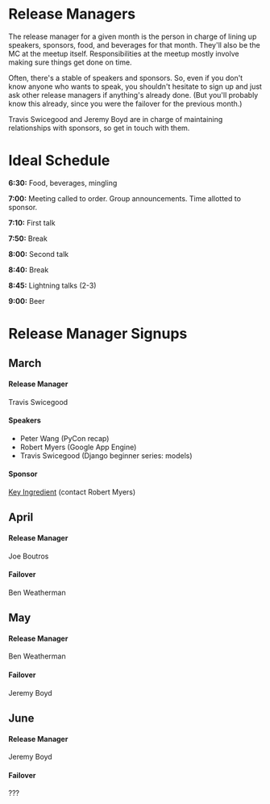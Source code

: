 Release Managers
================
The release manager for a given month is the person in charge of lining up speakers, sponsors, food, and beverages for that month. They'll also be the MC at the meetup itself. Responsibilities at the meetup mostly involve making sure things get done on time.

Often, there's a stable of speakers and sponsors. So, even if you don't know anyone who wants to speak, you shouldn't hesitate to sign up and just ask other release managers if anything's already done. (But you'll probably know this already, since you were the failover for the previous month.)

Travis Swicegood and Jeremy Boyd are in charge of maintaining relationships with sponsors, so get in touch with them.

Ideal Schedule
==============
**6:30:** Food, beverages, mingling

**7:00:** Meeting called to order. Group announcements. Time allotted to sponsor.

**7:10:** First talk

**7:50:** Break

**8:00:** Second talk

**8:40:** Break

**8:45:** Lightning talks (2-3)

**9:00:** Beer

Release Manager Signups
=======================
March
-----
#### Release Manager
Travis Swicegood

#### Speakers
  - Peter Wang (PyCon recap)
  - Robert Myers (Google App Engine)
  - Travis Swicegood (Django beginner series: models)

#### Sponsor
[Key Ingredient](http://keyingredient.com) (contact Robert Myers)


April
-----
#### Release Manager
Joe Boutros

#### Failover
Ben Weatherman

May
---
#### Release Manager
Ben Weatherman

#### Failover
Jeremy Boyd

June
----
#### Release Manager
Jeremy Boyd

#### Failover
???